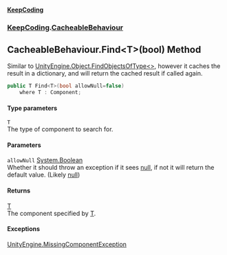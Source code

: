 #### [KeepCoding](index.md 'index')
### [KeepCoding](KeepCoding.md 'KeepCoding').[CacheableBehaviour](CacheableBehaviour.md 'KeepCoding.CacheableBehaviour')
## CacheableBehaviour.Find&lt;T&gt;(bool) Method
Similar to [UnityEngine.Object.FindObjectsOfType&lt;&gt;](https://docs.microsoft.com/en-us/dotnet/api/UnityEngine.Object.FindObjectsOfType--1 'UnityEngine.Object.FindObjectsOfType``1'), however it caches the result in a dictionary, and will return the cached result if called again.  
```csharp
public T Find<T>(bool allowNull=false)
    where T : Component;
```
#### Type parameters
<a name='KeepCoding_CacheableBehaviour_Find_T_(bool)_T'></a>
`T`  
The type of component to search for.
  
#### Parameters
<a name='KeepCoding_CacheableBehaviour_Find_T_(bool)_allowNull'></a>
`allowNull` [System.Boolean](https://docs.microsoft.com/en-us/dotnet/api/System.Boolean 'System.Boolean')  
Whether it should throw an exception if it sees [null](https://docs.microsoft.com/en-us/dotnet/csharp/language-reference/keywords/null 'https://docs.microsoft.com/en-us/dotnet/csharp/language-reference/keywords/null'), if not it will return the default value. (Likely [null](https://docs.microsoft.com/en-us/dotnet/csharp/language-reference/keywords/null 'https://docs.microsoft.com/en-us/dotnet/csharp/language-reference/keywords/null'))
  
#### Returns
[T](CacheableBehaviour_Find_l9a_4il7Ckcdq3TN0YPFQg.md#KeepCoding_CacheableBehaviour_Find_T_(bool)_T 'KeepCoding.CacheableBehaviour.Find&lt;T&gt;(bool).T')  
The component specified by [T](CacheableBehaviour_Find_l9a_4il7Ckcdq3TN0YPFQg.md#KeepCoding_CacheableBehaviour_Find_T_(bool)_T 'KeepCoding.CacheableBehaviour.Find&lt;T&gt;(bool).T').
#### Exceptions
[UnityEngine.MissingComponentException](https://docs.microsoft.com/en-us/dotnet/api/UnityEngine.MissingComponentException 'UnityEngine.MissingComponentException')  
